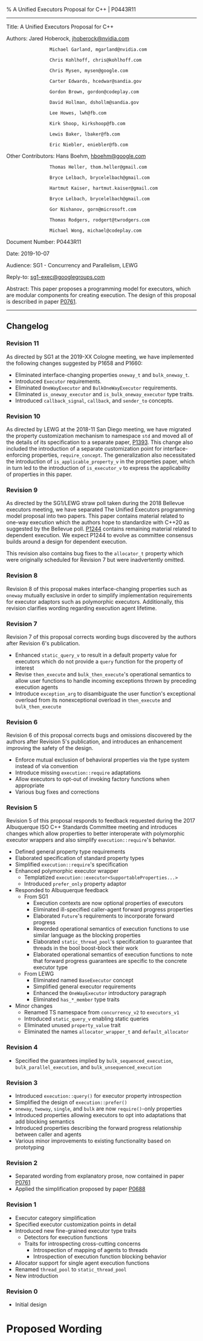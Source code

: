 % A Unified Executors Proposal for C++ | P0443R11

----------------    -------------------------------------
Title:              A Unified Executors Proposal for C++

Authors:            Jared Hoberock, jhoberock@nvidia.com

                    Michael Garland, mgarland@nvidia.com

                    Chris Kohlhoff, chris@kohlhoff.com

                    Chris Mysen, mysen@google.com

                    Carter Edwards, hcedwar@sandia.gov

                    Gordon Brown, gordon@codeplay.com

                    David Hollman, dshollm@sandia.gov

                    Lee Howes, lwh@fb.com

                    Kirk Shoop, kirkshoop@fb.com

                    Lewis Baker, lbaker@fb.com

                    Eric Niebler, eniebler@fb.com

Other Contributors: Hans Boehm, hboehm@google.com

                    Thomas Heller, thom.heller@gmail.com

                    Bryce Lelbach, brycelelbach@gmail.com

                    Hartmut Kaiser, hartmut.kaiser@gmail.com

                    Bryce Lelbach, brycelelbach@gmail.com

                    Gor Nishanov, gorn@microsoft.com

                    Thomas Rodgers, rodgert@twrodgers.com

                    Michael Wong, michael@codeplay.com

Document Number:    P0443R11

Date:               2019-10-07

Audience:           SG1 - Concurrency and Parallelism, LEWG

Reply-to:           sg1-exec@googlegroups.com

Abstract:           This paper proposes a programming model for executors, which are modular components for creating execution. The design of this proposal is described in paper [P0761](https://wg21.link/P0761).

------------------------------------------------------

## Changelog

### Revision 11

As directed by SG1 at the 2019-XX Cologne meeting, we have implemented the following changes suggested by P1658 and P1660:

* Eliminated interface-changing properties `oneway_t` and `bulk_oneway_t`.
* Introduced `Executor` requirements.
* Eliminated `OneWayExecutor` and `BulkOneWayExecutor` requirements.
* Eliminated `is_oneway_executor` and `is_bulk_oneway_executor` type traits.
* Introduced `callback_signal`, `callback`, and `sender_to` concepts.

### Revision 10

As directed by LEWG at the 2018-11 San Diego meeting, we have migrated the property customization mechanism to namespace `std` and moved all of the details of its specification to a separate paper, [P1393](http://wg21.link/P1393).  This change also included the introduction of a separate customization point for interface-enforcing properties, `require_concept`.  The generalization also necessitated the introduction of `is_applicable_property_v` in the properties paper, which in turn led to the introduction of `is_executor_v` to express the applicability of properties in this paper.

### Revision 9

As directed by the SG1/LEWG straw poll taken during the 2018 Bellevue executors
meeting, we have separated The Unified Executors programming model proposal into two
papers. This paper contains material related to one-way execution which the
authors hope to standardize with C++20 as suggested by the Bellevue poll.
[P1244](http://wg21.link/P1244) contains remaining material related to
dependent execution. We expect P1244 to evolve as committee consensus builds
around a design for dependent execution.

This revision also contains bug fixes to the `allocator_t` property which were originally scheduled for Revision 7 but were inadvertently omitted.

### Revision 8

Revision 8 of this proposal makes interface-changing properties such as `oneway` mutually exclusive in order to simplify implementation requirements for executor adaptors such as polymorphic executors.
Additionally, this revision clarifies wording regarding execution agent lifetime.

### Revision 7

Revision 7 of this proposal corrects wording bugs discovered by the authors after Revision 6's publication.

* Enhanced `static_query_v` to result in a default property value for executors which do not provide a `query` function for the property of interest
* Revise `then_execute` and `bulk_then_execute`'s operational semantics to allow user functions to handle incoming exceptions thrown by preceding execution agents
* Introduce `exception_arg` to disambiguate the user function's exceptional overload from its nonexceptional overload in `then_execute` and `bulk_then_execute`

### Revision 6

Revision 6 of this proposal corrects bugs and omissions discovered by the authors after Revision 5's publication, and introduces an enhancement improving the safety of the design.

* Enforce mutual exclusion of behavioral properties via the type system instead of via convention
* Introduce missing `execution::require` adaptations
* Allow executors to opt-out of invoking factory functions when appropriate
* Various bug fixes and corrections

### Revision 5

Revision 5 of this proposal responds to feedback requested during the 2017 Albuquerque ISO C++ Standards Committee meeting and introduces changes which allow properties to better interoperate with polymorphic executor wrappers and also simplify `execution::require`'s behavior.

* Defined general property type requirements
* Elaborated specification of standard property types
* Simplified `execution::require`'s specification
* Enhanced polymorphic executor wrapper
    * Templatized `execution::executor<SupportableProperties...>`
    * Introduced `prefer_only` property adaptor
* Responded to Albuquerque feedback
    * From SG1
        * Execution contexts are now optional properties of executors
        * Eliminated ill-specified caller-agent forward progress properties
        * Elaborated `Future`'s requirements to incorporate forward progress
        * Reworded operational semantics of execution functions to use similar language as the blocking properties
        * Elaborated `static_thread_pool`'s specification to guarantee that threads in the bool boost-block their work
        * Elaborated operational semantics of execution functions to note that forward progress guarantees are specific to the concrete executor type
    * From LEWG
        * Eliminated named `BaseExecutor` concept
        * Simplified general executor requirements
        * Enhanced the `OneWayExecutor` introductory paragraph
        * Eliminated `has_*_member` type traits
* Minor changes
    * Renamed TS namespace from `concurrency_v2` to `executors_v1`
    * Introduced `static_query_v` enabling static queries
    * Eliminated unused `property_value` trait
    * Eliminated the names `allocator_wrapper_t` and `default_allocator`

### Revision 4

* Specified the guarantees implied by `bulk_sequenced_execution`, `bulk_parallel_execution`, and `bulk_unsequenced_execution`

### Revision 3

* Introduced `execution::query()` for executor property introspection
* Simplified the design of `execution::prefer()`
* `oneway`, `twoway`, `single`, and `bulk` are now `require()`-only properties
* Introduced properties allowing executors to opt into adaptations that add blocking semantics
* Introduced properties describing the forward progress relationship between caller and agents
* Various minor improvements to existing functionality based on prototyping

### Revision 2

* Separated wording from explanatory prose, now contained in paper [P0761](https://wg21.link/P0761)
* Applied the simplification proposed by paper [P0688](https://wg21.link/P0688)

### Revision 1

* Executor category simplification
* Specified executor customization points in detail
* Introduced new fine-grained executor type traits
    * Detectors for execution functions
    * Traits for introspecting cross-cutting concerns
        * Introspection of mapping of agents to threads
        * Introspection of execution function blocking behavior
* Allocator support for single agent execution functions
* Renamed `thread_pool` to `static_thread_pool`
* New introduction

### Revision 0

* Initial design

# Proposed Wording

